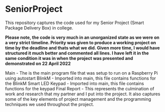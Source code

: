 # SeniorProject

This repository captures the code used for my Senior Project (Smart Package Delivery Box) in college. 

**Please note, the code is very much in an unorganized state as we were on a very strict timeline. Priority was given to produce a working project on time by the deadline and thats what we did. Given more time, I would have structured it much better and commented all lines. I have left it in the same condition it was in when the project was presented and demonstrated on 22 April 2022**

Main - The is the main program file that was setup to run on a Raspberry Pi using autostart
BlinkM - Imported into main, this file contains functions for the BlinkM Smart LED
Keypad - Imported into main, this file contains functions for the keypad
Final Report - This represents the culmination of work and research that my partner and I put into the project. It also captures some of the key elements of project management and the programming techniques we used throughout the project.
